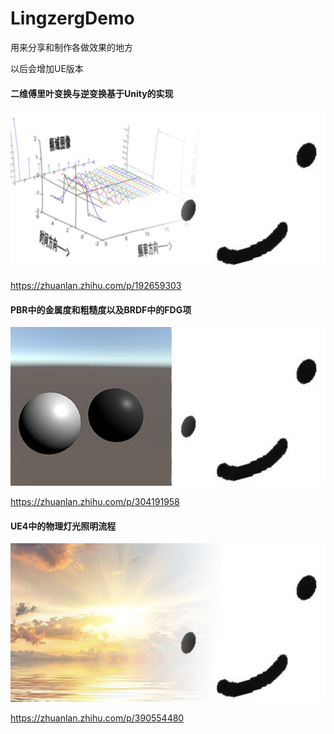 # LingzergDemo
用来分享和制作各做效果的地方

以后会增加UE版本



#### 二维傅里叶变换与逆变换基于Unity的实现

![v2-b286db6275813aecd30c0c1c1690996d_b](assets/v2-b286db6275813aecd30c0c1c1690996d_b.jpg)

https://zhuanlan.zhihu.com/p/192659303



#### PBR中的金属度和粗糙度以及BRDF中的FDG项

![65D26C9D48ED17538438CB4D18856BDF](assets/65D26C9D48ED17538438CB4D18856BDF.jpg)

https://zhuanlan.zhihu.com/p/304191958

#### UE4中的物理灯光照明流程

![QQ图片20210718180803](assets\v3-b286db6275813aecd30c0c1c1690996d_b.jpg)

https://zhuanlan.zhihu.com/p/390554480

